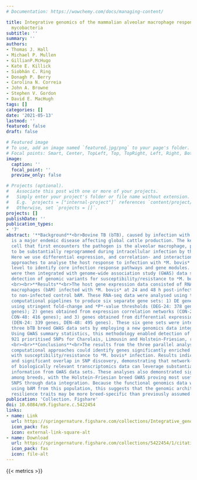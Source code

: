 ```yaml
---
# Documentation: https://wowchemy.com/docs/managing-content/

title: Integrative genomics of the mammalian alveolar macrophage response to intracellular
  mycobacteria
subtitle: ''
summary: ''
authors:
- Thomas J. Hall
- Michael P. Mullen
- GillianP.McHugo
- Kate E. Killick
- Siobhán C. Ring
- Donagh P. Berry
- Carolina N. Correia
- John A. Browne
- Stephen V. Gordon
- David E. MacHugh
tags: []
categories: []
date: '2021-05-13'
lastmod: ''
featured: false
draft: false

# Featured image
# To use, add an image named `featured.jpg/png` to your page's folder.
# Focal points: Smart, Center, TopLeft, Top, TopRight, Left, Right, BottomLeft, Bottom, BottomRight.
image:
  caption: ''
  focal_point: ''
  preview_only: false

# Projects (optional).
#   Associate this post with one or more of your projects.
#   Simply enter your project's folder or file name without extension.
#   E.g. `projects = ["internal-project"]` references `content/project/deep-learning/index.md`.
#   Otherwise, set `projects = []`.
projects: []
publishDate: ''
publication_types:
- '7'
abstract: '**Background**<br>Bovine TB (bTB), caused by infection with *Mycobacterium bovis*,
  is a major endemic disease affecting global cattle production. The key innate immune
  cell that first encounters the pathogen is the alveolar macrophage, previously shown
  to be substantially reprogrammed during intracellular infection by the pathogen.
  Here we use differential expression, and correlation- and interaction-based network
  approaches to analyse the host response to infection with *M. bovis* at the transcriptome
  level to identify core infection response pathways and gene modules. These outputs
  were then integrated with genome-wide association study (GWAS) data sets to enhance
  detection of genomic variants for susceptibility/resistance to *M. bovis* infection.
  <br><br>**Results**<br>The host gene expression data consisted of RNA-seq data from bovine alveolar
  macrophages (bAM) infected with *M. bovis* at 24 and 48 h post-infection (hpi) compared
  to non-infected control bAM. These RNA-seq data were analysed using three distinct
  computational pipelines to produce six separate gene sets: 1) DE genes filtered
  using stringent fold-change and *P*-value thresholds (DEG-24: 378 genes, DEG-48: 390
  genes); 2) genes obtained from expression correlation networks (CON-24: 460 genes,
  CON-48: 416 genes); and 3) genes obtained from differential expression networks
  (DEN-24: 339 genes, DEN-48: 495 genes). These six gene sets were integrated with
  three bTB breed GWAS data sets by employing a new genomics data integration tool—*gwinteR*.
  Using GWAS summary statistics, this methodology enabled detection of 36, 102 and
  921 prioritised SNPs for Charolais, Limousin and Holstein-Friesian, respectively.
  <br><br>**Conclusions**<br>The results from the three parallel analyses showed that the three
  computational approaches could identify genes significantly enriched for SNPs associated
  with susceptibility/resistance to *M. bovis* infection. Results indicate distinct
  and significant overlap in SNP discovery, demonstrating that network-based integration
  of biologically relevant transcriptomics data can leverage substantial additional
  information from GWAS data sets. These analyses also demonstrated significant differences
  among breeds, with the Holstein-Friesian breed GWAS proving most useful for prioritising
  SNPS through data integration. Because the functional genomics data were generated
  using bAM from this population, this suggests that the genomic architecture of bTB
  resilience traits may be more breed-specific than previously assumed.'
publication: 'Collection. Figshare'
doi: 10.6084/m9.figshare.c.5422454
links:
- name: Link
  url: https://springernature.figshare.com/collections/Integrative_genomics_of_the_mammalian_alveolar_macrophage_response_to_intracellular_mycobacteria/5422454
  icon_pack: fas
  icon: external-link-square-alt
- name: Download
  url: https://springernature.figshare.com/collections/5422454/1/citations/text/figshare-datacite
  icon_pack: fas
  icon: file-alt
---
```

{{< metrics >}}